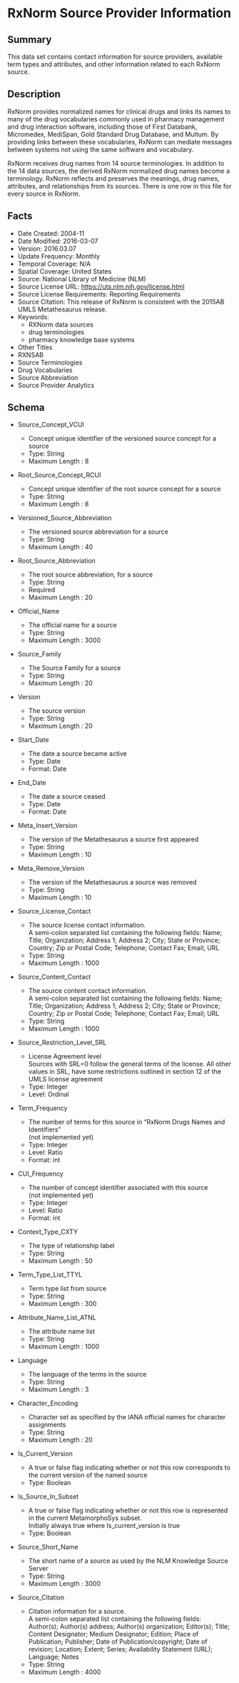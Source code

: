 # RxNorm Source Provider Information

## Summary
This data set contains contact information for source providers, available term types and attributes, and other information related to each RxNorm source.

## Description
RxNorm provides normalized names for clinical drugs and links its names to many of the drug vocabularies commonly used in pharmacy management and drug interaction software, including those of First Databank, Micromedex, MediSpan, Gold Standard Drug Database, and Multum. By providing links between these vocabularies, RxNorm can mediate messages between systems not using the same software and vocabulary.

RxNorm receives drug names from 14 source terminologies. In addition to the 14 data sources, the derived RxNorm normalized drug names become a terminology. 
RxNorm reflects and preserves the meanings, drug names, attributes, and relationships from its sources. There is one row in this file for every source in RxNorm.

## Facts
- Date Created: 2004-11
- Date Modified: 2016-03-07
- Version: 2016.03.07
- Update Frequency: Monthly
- Temporal Coverage: N/A
- Spatial Coverage: United States
- Source: National Library of Medicine (NLM)
- Source License URL: https://uts.nlm.nih.gov/license.html
- Source License Requirements: Reporting Requirements
- Source Citation: This release of RxNorm is consistent with the 2015AB UMLS Metathesaurus release.
- Keywords:
  - RXNorm data sources
  - drug terminologies
  - pharmacy knowledge base systems
- Other Titles
 - RXNSAB
 - Source Terminologies
 - Drug Vocabularies
 - Source Abbreviation
 - Source Provider Analytics

## Schema
- Source_Concept_VCUI
  - Concept unique identifier of the versioned source concept for a source
  - Type: String
  - Maximum Length : 8
  
- Root_Source_Concept_RCUI
  - Concept unique identifier of the root source concept for a source
  - Type: String
  - Maximum Length : 8

- Versioned_Source_Abbreviation
  - The versioned source abbreviation for a source
  - Type: String
  - Maximum Length : 40

- Root_Source_Abbreviation
  - The root source abbreviation, for a source
  - Type: String
  - Required
  - Maximum Length : 20
  
- Official_Name
  - The official name for a source
  - Type: String
  - Maximum Length : 3000
  
- Source_Family
  - The Source Family for a source
  - Type: String
  - Maximum Length : 20

- Version
  - The source version
  - Type: String
  - Maximum Length : 20
  
- Start_Date
  - The date a source became active
  - Type: Date
  - Format: Date
  
- End_Date
  - The date a source ceased
  - Type: Date
  - Format: Date
  
- Meta_Insert_Version
  - The version of the Metathesaurus a source first appeared
  - Type: String
  - Maximum Length : 10

- Meta_Remove_Version
  - The version of the Metathesaurus a source was removed
  - Type: String
  - Maximum Length : 10
  
- Source_License_Contact
  - The source license contact information.  
  A semi-colon separated list containing the following fields: Name; Title; Organization; Address 1; Address 2; City; State or Province; Country; Zip or Postal Code; Telephone; Contact Fax; Email; URL
  - Type: String
  - Maximum Length : 1000
  
- Source_Content_Contact
  - The source content contact information.  
  A semi-colon separated list containing the following fields: Name; Title; Organization; Address 1; Address 2; City; State or Province; Country; Zip or Postal Code; Telephone; Contact Fax; Email; URL
  - Type: String
  - Maximum Length : 1000

- Source_Restriction_Level_SRL
  - License Agreement level   
Sources with SRL=0 follow the general terms of the license. All other values in SRL, have some restrictions outlined in section 12 of the UMLS license agreement
  - Type: Integer
  - Level: Ordinal
  
- Term_Frequency
  - The number of terms for this source in “RxNorm Drugs Names and Identifiers”   
  (not implemented yet)
  - Type: Integer
  - Level: Ratio
  - Format: int

- CUI_Frequency
  - The number of concept identifier associated with this source   
  (not implemented yet)
  - Type: Integer
  - Level: Ratio
  - Format: int

- Context_Type_CXTY
  - The type of relationship label 
  - Type: String
  - Maximum Length : 50

- Term_Type_List_TTYL
  - Term type list from source
  - Type: String
  - Maximum Length : 300
  
- Attribute_Name_List_ATNL
  - The attribute name list
  - Type: String
  - Maximum Length : 1000

- Language
  - The language of the terms in the source
  - Type: String
  - Maximum Length : 3
  
- Character_Encoding
  - Character set as specified by the IANA official names for character assignments 
  - Type: String
  - Maximum Length : 20

- Is_Current_Version
  - A true or false flag indicating whether or not this row corresponds to the current version of the named source
  - Type: Boolean

- Is_Source_In_Subset
  - A true or false flag indicating whether or not this row is represented in the current MetamorphoSys subset.   
  Initially always true where Is_current_version is true
  - Type: Boolean

- Source_Short_Name
  - The short name of a source as used by the NLM Knowledge Source Server
  - Type: String
  - Maximum Length : 3000
  
- Source_Citation
  - Citation information for a source.   
  A semi-colon separated list containing the following fields: Author(s); Author(s) address; Author(s) organization; Editor(s); Title; Content Designator; Medium Designator; Edition; Place of Publication; Publisher; Date of Publication/copyright; Date of revision; Location; Extent; Series; Availability Statement (URL); Language; Notes
  - Type: String
  - Maximum Length : 4000
